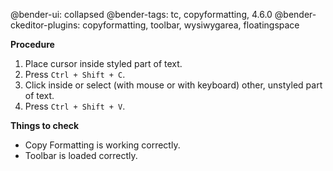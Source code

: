 @bender-ui: collapsed
@bender-tags: tc, copyformatting, 4.6.0
@bender-ckeditor-plugins: copyformatting, toolbar, wysiwygarea, floatingspace

**Procedure**

1. Place cursor inside styled part of text.
2. Press `Ctrl + Shift + C`.
3. Click inside or select (with mouse or with keyboard) other, unstyled part of text.
4. Press `Ctrl + Shift + V`.

**Things to check**

* Copy Formatting is working correctly.
* Toolbar is loaded correctly.

